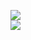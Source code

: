 [![](https://img.shields.io/badge/Made%20With-Github%20Spray-lightgrey.svg?style=for-the-badge&logo=github)](https://github.com/Annihil/github-spray#21033)  
[![](https://i.imgur.com/2DrTn0Z.gif)](https://github.com/Annihil/github-spray)